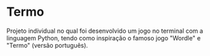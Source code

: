 # Termo

Projeto individual no qual foi desenvolvido um jogo no terminal com a linguagem Python, tendo como inspiração o famoso jogo "Wordle" e "Termo" (versão português).
